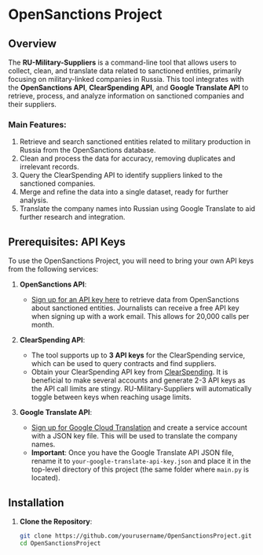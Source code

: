 # OpenSanctions Project

## Overview

The **RU-Military-Suppliers** is a command-line tool that allows users to collect, clean, and translate data related to sanctioned entities, primarily focusing on military-linked companies in Russia. This tool integrates with the **OpenSanctions API**, **ClearSpending API**, and **Google Translate API** to retrieve, process, and analyze information on sanctioned companies and their suppliers.

### Main Features:
1. Retrieve and search sanctioned entities related to military production in Russia from the OpenSanctions database.
2. Clean and process the data for accuracy, removing duplicates and irrelevant records.
3. Query the ClearSpending API to identify suppliers linked to the sanctioned companies.
4. Merge and refine the data into a single dataset, ready for further analysis.
5. Translate the company names into Russian using Google Translate to aid further research and integration.

## Prerequisites: API Keys

To use the OpenSanctions Project, you will need to bring your own API keys from the following services:

1. **OpenSanctions API**:
   - [Sign up for an API key here](https://www.opensanctions.org/docs/api/) to retrieve data from OpenSanctions about sanctioned entities.
     Journalists can receive a free API key when signing up with a work email. This allows for 20,000 calls per month. 
   
2. **ClearSpending API**:
   - The tool supports up to **3 API keys** for the ClearSpending service, which can be used to query contracts and find suppliers.
   - Obtain your ClearSpending API key from [ClearSpending](https://clearspending.ru/about/).
     It is beneficial to make several accounts and generate 2-3 API keys as the API call limits are stingy. RU-Military-Suppliers will automatically toggle between keys when reaching usage limits.
   
3. **Google Translate API**:
   - [Sign up for Google Cloud Translation](https://cloud.google.com/translate/docs/setup) and create a service account with a JSON key file. This will be used to translate the company names.
   - **Important**: Once you have the Google Translate API JSON file, rename it to `your-google-translate-api-key.json` and place it in the top-level directory of this project (the same folder where `main.py` is located).

## Installation

1. **Clone the Repository**:
   ```bash
   git clone https://github.com/yourusername/OpenSanctionsProject.git
   cd OpenSanctionsProject

